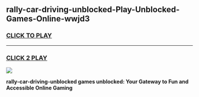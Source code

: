 
## rally-car-driving-unblocked-Play-Unblocked-Games-Online-wwjd3
<h3>
<a href="https://premium76.site?title=rally-car-driving-unblocked&ref=25A">CLICK TO PLAY</a></h3>
<hr>

<h3>
<a href="https://premium76.site?title=rally-car-driving-unblocked&ref=25A">CLICK 2 PLAY</a>
  
</h3>

<a href="https://premium76.site?title=rally-car-driving-unblocked&ref=25A"><img src="https://clearcache.store/games.png"></a>


**rally-car-driving-unblocked games unblocked: Your Gateway to Fun and Accessible Online Gaming**
